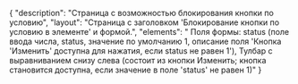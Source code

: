 {
"description": "Страница с возможностью блокирования кнопки по условию",
"layout": "Страница с заголовком 'Блокирование кнопки по условию в элементе' и формой.",
"elements": " Поля формы: status (поле ввода числа, status, значение по умолчанию 1, описание поля 'Кнопка 'Изменить' доступна для нажатия, если status не равен 1'), Тулбар с выравниванием снизу слева (состоит из кнопки Изменить; кнопка становится доступна, если значение в поле 'status' не равен 1)"
}